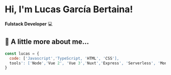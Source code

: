# Hi, I'm Lucas García Bertaina!

**Fulstack Developer** :computer:

## :bust_in_silhouette: A little more about me...
```javascript
const lucas = {
  code: ['Javascript','TypeScript, 'HTML', 'CSS'],
  tools': ['Node','Vue 2', 'Vue 3','Nuxt','Express', 'Serverless', 'MongoDB'],
}
```
